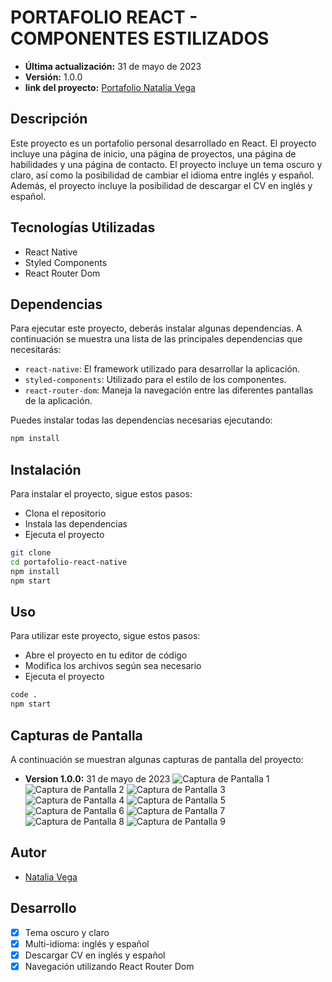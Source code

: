 # PORTAFOLIO REACT - COMPONENTES ESTILIZADOS
- **Última actualización:** 31 de mayo de 2023
- **Versión:** 1.0.0
- **link del proyecto:** [Portafolio Natalia Vega](https://nataliavega-portfolio.vercel.app/)

## Descripción
Este proyecto es un portafolio personal desarrollado en React. El proyecto incluye una página de inicio, una página de proyectos, una página de habilidades y una página de contacto. El proyecto incluye un tema oscuro y claro, así como la posibilidad de cambiar el idioma entre inglés y español. Además, el proyecto incluye la posibilidad de descargar el CV en inglés y español.

## Tecnologías Utilizadas
- React Native
- Styled Components
- React Router Dom

## Dependencias
Para ejecutar este proyecto, deberás instalar algunas dependencias. A continuación se muestra una lista de las principales dependencias que necesitarás:

- `react-native`: El framework utilizado para desarrollar la aplicación.
- `styled-components`: Utilizado para el estilo de los componentes.
- `react-router-dom`: Maneja la navegación entre las diferentes pantallas de la aplicación.

Puedes instalar todas las dependencias necesarias ejecutando:

```bash
npm install
```

## Instalación
Para instalar el proyecto, sigue estos pasos:
- Clona el repositorio
- Instala las dependencias
- Ejecuta el proyecto

```bash
git clone
cd portafolio-react-native
npm install
npm start
```

## Uso
Para utilizar este proyecto, sigue estos pasos:
- Abre el proyecto en tu editor de código
- Modifica los archivos según sea necesario
- Ejecuta el proyecto

```bash
code .
npm start
```

## Capturas de Pantalla
A continuación se muestran algunas capturas de pantalla del proyecto:

- **Version 1.0.0:** 31 de mayo de 2023
![Captura de Pantalla 1](./screenshots/1.png)
![Captura de Pantalla 2](./screenshots/2.png)
![Captura de Pantalla 3](./screenshots/3.png)
![Captura de Pantalla 4](./screenshots/4.png)
![Captura de Pantalla 5](./screenshots/5.png)
![Captura de Pantalla 6](./screenshots/6.png)
![Captura de Pantalla 7](./screenshots/7.png)
![Captura de Pantalla 8](./screenshots/8.png)
![Captura de Pantalla 9](./screenshots/9.png)

## Autor
- [Natalia Vega](https://www.linkedin.com/in/nataliacamilavega/)

## Desarrollo
- [x] Tema oscuro y claro
- [x] Multi-idioma: inglés y español
- [x] Descargar CV en inglés y español
- [x] Navegación utilizando React Router Dom
